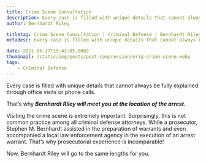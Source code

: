 ```yaml
---
title: Crime Scene Consultation
description: Every case is filled with unique details that cannot always be fully explained through office visits or phone calls.
author: Bernhardt Riley

titletag: Crime Scene Consultation | Criminal Defense | Bernhardt Riley
metadesc: Every case is filled with unique details that cannot always be fully explained through office visits or phone calls.

date: 2021-05-17T19:42:05.008Z
thumbnail: /static/img/posts/post-compression/orig-crime-scene.webp
tags:
    - Criminal Defense
---
```


Every case is filled with unique details that cannot always be fully explained through office visits or phone calls.

That’s why **_Bernhardt Riley will meet you at the location of the arrest_.**

Visiting the crime scene is extremely important. Surprisingly, this is not common practice among all criminal defense attorneys. While a prosecutor, Stephen M. Bernhardt assisted in the preparation of
warrants and even accompanied a local law enforcement agency in the execution of an arrest warrant. That’s why prosecutorial experience is incomparable!

Now, Bernhardt Riley will go to the same lengths for you.
